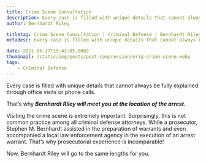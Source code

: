 ```yaml
---
title: Crime Scene Consultation
description: Every case is filled with unique details that cannot always be fully explained through office visits or phone calls.
author: Bernhardt Riley

titletag: Crime Scene Consultation | Criminal Defense | Bernhardt Riley
metadesc: Every case is filled with unique details that cannot always be fully explained through office visits or phone calls.

date: 2021-05-17T19:42:05.008Z
thumbnail: /static/img/posts/post-compression/orig-crime-scene.webp
tags:
    - Criminal Defense
---
```


Every case is filled with unique details that cannot always be fully explained through office visits or phone calls.

That’s why **_Bernhardt Riley will meet you at the location of the arrest_.**

Visiting the crime scene is extremely important. Surprisingly, this is not common practice among all criminal defense attorneys. While a prosecutor, Stephen M. Bernhardt assisted in the preparation of
warrants and even accompanied a local law enforcement agency in the execution of an arrest warrant. That’s why prosecutorial experience is incomparable!

Now, Bernhardt Riley will go to the same lengths for you.
